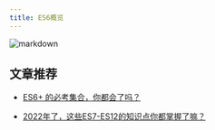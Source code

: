 ```yaml
---
title: ES6概览
---
```


![markdown](/es6.jpeg)

## 文章推荐

- [ES6+ 的必考集合，你都会了吗？](https://mp.weixin.qq.com/s/S1YXvviRQc5oYpC2DlIWVQ)

- [2022年了，这些ES7-ES12的知识点你都掌握了嘛？](https://juejin.cn/post/7046217976176967711)
